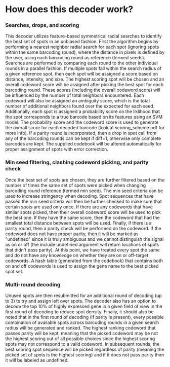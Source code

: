 # How does this decoder work?

### Searches, drops, and scoring
This decoder utilizes feature-based symmetrical radial searches to identify the best set of spots in an unbiased fashion. First the algorithm begins by performing a nearest neighbor radial search for each spot (ignoring spots within the same barcoding round), where the distance in pixels is defined by the user, using each barcoding round as reference (termed seeds). Searches are performed by comparing each round to the other individual rounds in a parallel fashion. If multiple spots fall within the search radius of a given reference spot, then each spot will be assigned a score based on distance, intensity, and size. The highest scoring spot will be chosen and an overall codeword score will be assigned after picking the best spot for each barcoding round. These scores (including the overall codeword score) will be influenced by the number of total neighbors encountered. Each codeword will also be assigned an ambiguity score, which is the total number of additional neighbors found over the expected for each seed. Additionally, each spot is assigned a probability score on the liklihood that the spot corresponds to a true barcode based on its features using an SVM model. The probability score and the codeword score is used to generate the overall score for each decoded barcode (look at scoring_scheme.pdf for more info).  If a parity round is incorporated, then a drop in spot call from any of the barcoding rounds can be kept if diff=1, otherwise only complete barcodes are kept. The supplied codebook will be altered automatically for proper assignment of spots with error correction. 

### Min seed filtering, clashing codeword picking, and parity check
Once the best set of spots are chosen, they are further filtered based on the number of times the same set of spots were picked when changing barcoding round reference (termed min seed). The min seed criteria can be used to increase stringency when decoding. Spot sequences that have passed the min seed criteria will then be further checked to make sure that certain spots are used only once. If there are any codewords that have similar spots picked, then their overall codeword score will be used to pick the best one. If they have the same score, then the codeword that had the smallest total distance between spots will be used. Finally, if there is a parity round, then a parity check will be performed on the codeword. If the codeword does not have proper parity, then it will be marked as "undefined" since it is truly ambiguous and we cannot distinguish the signal as on or off (the include undefined argument will return locations of spots that didn't pass parity). At this point, we have treated every spot the same and do not have any knowledge on whether they are on or off-target codewords. A hash table (generated from the codebook) that contains both on and off codewords is used to assign the gene name to the best picked spot set. 

### Multi-round decoding
Unused spots are then resubmitted for an additional round of decoding (up to 3) to try and assign left over spots. The decoder also has an option to decode the top 10% of highly expressed gene in a given field of view in the first round of decoding to reduce spot density. Finally, it should also be noted that in the first round of decoding (if parity is present), every possible combination of available spots across barcoding rounds in a given search radius will be generated and ranked. The highest ranking codeword that passes parity will be kept, meaning that the picked codeword may be not the highest scoring out of all possible choices since the highest scoring spots may not correspond to a valid codeword. In subsequent rounds, the best scoring spot sequence will be picked regardless of parity (meaning the picked set of spots is the highest scoring) and if it does not pass parity then it will be labeled as undefined. 
